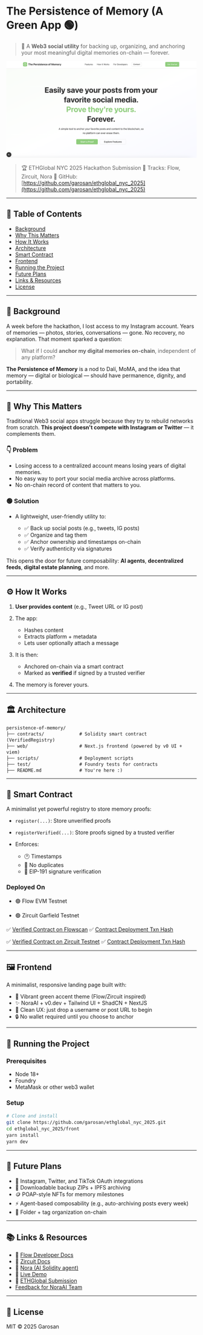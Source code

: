 # The Persistence of Memory (A Green App 🟢)

> 🔗 A **Web3 social utility** for backing up, organizing, and anchoring your most meaningful digital memories on-chain — forever.

![screenshot](./front-screen.png)

> 🏆 ETHGlobal NYC 2025 Hackathon Submission
> 💸 Tracks: Flow, Zircuit, Nora
> 📂 GitHub: [https://github.com/garosan/ethglobal_nyc_2025](https://github.com/garosan/ethglobal_nyc_2025)

---

## 📖 Table of Contents

- [Background](#background)
- [Why This Matters](#why-this-matters)
- [How It Works](#how-it-works)
- [Architecture](#architecture)
- [Smart Contract](#smart-contract)
- [Frontend](#frontend)
- [Running the Project](#running-the-project)
- [Future Plans](#future-plans)
- [Links & Resources](#links--resources)
- [License](#license)

---

## 🎨 Background

A week before the hackathon, I lost access to my Instagram account. Years of memories — photos, stories, conversations — gone. No recovery, no explanation. That moment sparked a question:

> What if I could **anchor my digital memories on-chain**, independent of any platform?

**The Persistence of Memory** is a nod to Dalí, MoMA, and the idea that memory — digital or biological — should have permanence, dignity, and portability.

---

## 🧩 Why This Matters

Traditional Web3 social apps struggle because they try to rebuild networks from scratch. **This project doesn't compete with Instagram or Twitter** — it complements them.

### 👇 Problem

- Losing access to a centralized account means losing years of digital memories.
- No easy way to port your social media archive across platforms.
- No on-chain record of content that matters to you.

### 🟢 Solution

- A lightweight, user-friendly utility to:

  - ✅ Back up social posts (e.g., tweets, IG posts)
  - ✅ Organize and tag them
  - ✅ Anchor ownership and timestamps on-chain
  - ✅ Verify authenticity via signatures

This opens the door for future composability: **AI agents**, **decentralized feeds**, **digital estate planning**, and more.

---

## ⚙️ How It Works

1. **User provides content** (e.g., Tweet URL or IG post)
2. The app:

   - Hashes content
   - Extracts platform + metadata
   - Lets user optionally attach a message

3. It is then:

   - Anchored on-chain via a smart contract
   - Marked as **verified** if signed by a trusted verifier

4. The memory is forever yours.

---

## 🏛️ Architecture

```
persistence-of-memory/
├── contracts/             # Solidity smart contract (VerifiedRegistry)
├── web/                   # Next.js frontend (powered by v0 UI + viem)
├── scripts/               # Deployment scripts
├── test/                  # Foundry tests for contracts
├── README.md              # You're here :)
```

---

## 📜 Smart Contract

A minimalist yet powerful registry to store memory proofs:

- `register(...)`: Store unverified proofs
- `registerVerified(...)`: Store proofs signed by a trusted verifier
- Enforces:

  - 🕐 Timestamps
  - 🚫 No duplicates
  - 🔐 EIP-191 signature verification

### Deployed On

- 🟢 Flow EVM Testnet

- 🟢 Zircuit Garfield Testnet

✅ [Verified Contract on Flowscan](https://evm-testnet.flowscan.io/address/0xdf0923eaae5612ab144b1296d45d2740b336ba6b)
✅ [Contract Deployment Txn Hash](https://testnet.flowscan.io/evm/tx/0x8461dc9be122ad9347b68321a2906441655044ec31c64cb690bf9f530a53f331)

✅ [Verified Contract on Zircuit Testnet](https://explorer.garfield-testnet.zircuit.com/address/0x9C168ECBa01408DF02bd6C1C7A50EE0a63859b30?activeTab=3)
✅ [Contract Deployment Txn Hash](https://explorer.garfield-testnet.zircuit.com/tx/0x299f67113e496706955020a781c741187e83277867d01e4587013389f33e9544)

---

## 🖼️ Frontend

A minimalist, responsive landing page built with:

- 💚 Vibrant green accent theme (Flow/Zircuit inspired)
- ✨ NoraAI + v0.dev + Tailwind UI + ShadCN + NextJS
- 🧼 Clean UX: just drop a username or post URL to begin
- 🔒 No wallet required until you choose to anchor

---

## 🚀 Running the Project

### Prerequisites

- Node 18+
- Foundry
- MetaMask or other web3 wallet

### Setup

```bash
# Clone and install
git clone https://github.com/garosan/ethglobal_nyc_2025.git
cd ethglobal_nyc_2025/front
yarn install
yarn dev
```

---

## 🔮 Future Plans

- 📸 Instagram, Twitter, and TikTok OAuth integrations
- 🧾 Downloadable backup ZIPs + IPFS archiving
- 🪙 POAP-style NFTs for memory milestones
- ⚡ Agent-based composability (e.g., auto-archiving posts every week)
- 📂 Folder + tag organization on-chain

---

## 📚 Links & Resources

- 🔗 [Flow Developer Docs](https://developers.flow.com/)
- 🔗 [Zircuit Docs](https://docs.zircuit.com/)
- 🔗 [Nora (AI Solidity agent)](https://mynora.ai/)
- 🔗 [Live Demo](https://ethglobal-nyc-2025.vercel.app/)
- 📝 [ETHGlobal Submission](https://github.com/garosan/ethglobal_nyc_2025)
- [Feedback for NoraAI Team](./NoraFeedback.md)

---

## 📄 License

MIT © 2025 Garosan
